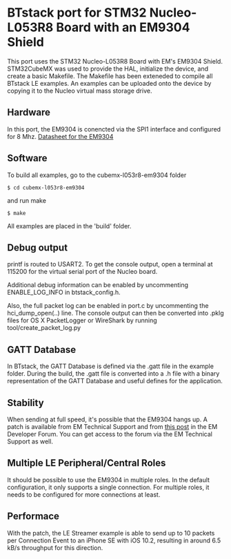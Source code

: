# BTstack port for STM32 Nucleo-L053R8 Board with an EM9304 Shield

This port uses the STM32 Nucleo-L053R8 Board with EM's EM9304 Shield. STM32CubeMX was used to provide the HAL, initialize the device, and create a basic Makefile. The Makefile has been exteneded to compile all BTstack LE examples. An examples can be uploaded onto the device by copying it to the Nucleo virtual mass storage drive.

## Hardware

In this port, the EM9304 is conencted via the SPI1 interface and configured for 8 Mhz. [Datasheet for the EM9304](http://www.emmicroelectronic.com/sites/default/files/public/products/datasheets/9304-ds_0.pdf)

## Software

To build all examples, go to the cubemx-l053r8-em9304 folder

	$ cd cubemx-l053r8-em9304

and run make

	$ make

All examples are placed in the 'build' folder.

## Debug output
printf is routed to USART2. To get the console output, open a terminal at 115200 for the virtual serial port of the Nucleo board.

Additional debug information can be enabled by uncommenting ENABLE_LOG_INFO in btstack_config.h.

Also, the full packet log can be enabled in port.c by uncommenting the hci_dump_open(..) line. The console output can then be converted into .pklg files for OS X PacketLogger or WireShark by running tool/create_packet_log.py

## GATT Database
In BTstack, the GATT Database is defined via the .gatt file in the example folder. During the build, the .gatt file is converted into a .h file with a binary representation of the GATT Database and useful defines for the application.

## Stability
When sending at full speed, it's possible that the EM9304 hangs up. A patch is available from EM Technical Support and from [this post](https://forums.emdeveloper.com/index.php?threads/em9304-seems-to-hang-up-streaming-data-in-hci-mode.484/#post-2083) in the EM Developer Forum. You can get access to the forum via the EM Technical Support as well.

## Multiple LE Peripheral/Central Roles
It should be possible to use the EM9304 in multiple roles. In the default configuration, it only supports a single connection. For multiple roles, it needs to be configured for more connections at least.

## Performace
With the patch, the LE Streamer example is able to send up to 10 packets per Connection Event to an iPhone SE with iOS 10.2, resulting in around 6.5 kB/s throughput for this direction.
